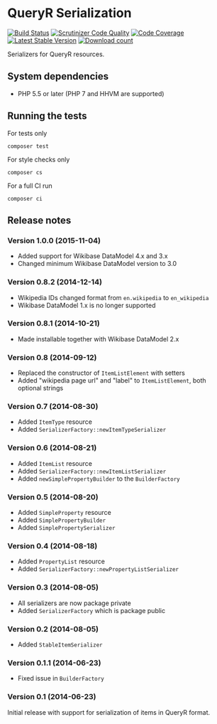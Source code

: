 # QueryR Serialization

[![Build Status](https://secure.travis-ci.org/JeroenDeDauw/QueryrSerialization.png?branch=master)](http://travis-ci.org/JeroenDeDauw/QueryrSerialization)
[![Scrutinizer Code Quality](https://scrutinizer-ci.com/g/JeroenDeDauw/QueryrSerialization/badges/quality-score.png?b=master)](https://scrutinizer-ci.com/g/JeroenDeDauw/QueryrSerialization/?branch=master)
[![Code Coverage](https://scrutinizer-ci.com/g/JeroenDeDauw/QueryrSerialization/badges/coverage.png?b=master)](https://scrutinizer-ci.com/g/JeroenDeDauw/QueryrSerialization/?branch=master)
[![Latest Stable Version](https://poser.pugx.org/queryr/serialization/version.png)](https://packagist.org/packages/queryr/serialization)
[![Download count](https://poser.pugx.org/queryr/serialization/d/total.png)](https://packagist.org/packages/queryr/serialization)

Serializers for QueryR resources.

## System dependencies

* PHP 5.5 or later (PHP 7 and HHVM are supported)

## Running the tests

For tests only

    composer test

For style checks only

	composer cs

For a full CI run

	composer ci

## Release notes

### Version 1.0.0 (2015-11-04)

* Added support for Wikibase DataModel 4.x and 3.x
* Changed minimum Wikibase DataModel version to 3.0

### Version 0.8.2 (2014-12-14)

* Wikipedia IDs changed format from `en.wikipedia` to `en_wikipedia`
* Wikibase DataModel 1.x is no longer supported

### Version 0.8.1 (2014-10-21)

* Made installable together with Wikibase DataModel 2.x

### Version 0.8 (2014-09-12)

* Replaced the constructor of `ItemListElement` with setters
* Added "wikipedia page url" and "label" to `ItemListElement`, both optional strings

### Version 0.7 (2014-08-30)

* Added `ItemType` resource
* Added `SerializerFactory::newItemTypeSerializer`

### Version 0.6 (2014-08-21)

* Added `ItemList` resource
* Added `SerializerFactory::newItemListSerializer`
* Added `newSimplePropertyBuilder` to the `BuilderFactory`

### Version 0.5 (2014-08-20)

* Added `SimpleProperty` resource
* Added `SimplePropertyBuilder`
* Added `SimplePropertySerializer`

### Version 0.4 (2014-08-18)

* Added `PropertyList` resource
* Added `SerializerFactory::newPropertyListSerializer`

### Version 0.3 (2014-08-05)

* All serializers are now package private
* Added `SerializerFactory` which is package public

### Version 0.2 (2014-08-05)

* Added `StableItemSerializer`

### Version 0.1.1 (2014-06-23)

* Fixed issue in `BuilderFactory`

### Version 0.1 (2014-06-23)

Initial release with support for serialization of items in QueryR format.
